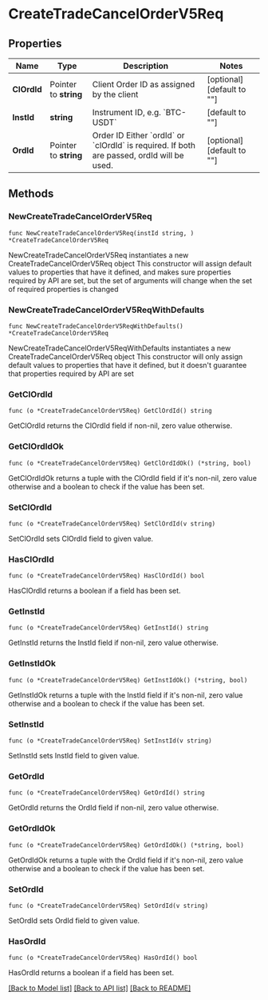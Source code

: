 # CreateTradeCancelOrderV5Req

## Properties

Name | Type | Description | Notes
------------ | ------------- | ------------- | -------------
**ClOrdId** | Pointer to **string** | Client Order ID as assigned by the client | [optional] [default to ""]
**InstId** | **string** | Instrument ID, e.g. &#x60;BTC-USDT&#x60; | [default to ""]
**OrdId** | Pointer to **string** | Order ID   Either &#x60;ordId&#x60; or &#x60;clOrdId&#x60; is required. If both are passed, ordId will be used. | [optional] [default to ""]

## Methods

### NewCreateTradeCancelOrderV5Req

`func NewCreateTradeCancelOrderV5Req(instId string, ) *CreateTradeCancelOrderV5Req`

NewCreateTradeCancelOrderV5Req instantiates a new CreateTradeCancelOrderV5Req object
This constructor will assign default values to properties that have it defined,
and makes sure properties required by API are set, but the set of arguments
will change when the set of required properties is changed

### NewCreateTradeCancelOrderV5ReqWithDefaults

`func NewCreateTradeCancelOrderV5ReqWithDefaults() *CreateTradeCancelOrderV5Req`

NewCreateTradeCancelOrderV5ReqWithDefaults instantiates a new CreateTradeCancelOrderV5Req object
This constructor will only assign default values to properties that have it defined,
but it doesn't guarantee that properties required by API are set

### GetClOrdId

`func (o *CreateTradeCancelOrderV5Req) GetClOrdId() string`

GetClOrdId returns the ClOrdId field if non-nil, zero value otherwise.

### GetClOrdIdOk

`func (o *CreateTradeCancelOrderV5Req) GetClOrdIdOk() (*string, bool)`

GetClOrdIdOk returns a tuple with the ClOrdId field if it's non-nil, zero value otherwise
and a boolean to check if the value has been set.

### SetClOrdId

`func (o *CreateTradeCancelOrderV5Req) SetClOrdId(v string)`

SetClOrdId sets ClOrdId field to given value.

### HasClOrdId

`func (o *CreateTradeCancelOrderV5Req) HasClOrdId() bool`

HasClOrdId returns a boolean if a field has been set.

### GetInstId

`func (o *CreateTradeCancelOrderV5Req) GetInstId() string`

GetInstId returns the InstId field if non-nil, zero value otherwise.

### GetInstIdOk

`func (o *CreateTradeCancelOrderV5Req) GetInstIdOk() (*string, bool)`

GetInstIdOk returns a tuple with the InstId field if it's non-nil, zero value otherwise
and a boolean to check if the value has been set.

### SetInstId

`func (o *CreateTradeCancelOrderV5Req) SetInstId(v string)`

SetInstId sets InstId field to given value.


### GetOrdId

`func (o *CreateTradeCancelOrderV5Req) GetOrdId() string`

GetOrdId returns the OrdId field if non-nil, zero value otherwise.

### GetOrdIdOk

`func (o *CreateTradeCancelOrderV5Req) GetOrdIdOk() (*string, bool)`

GetOrdIdOk returns a tuple with the OrdId field if it's non-nil, zero value otherwise
and a boolean to check if the value has been set.

### SetOrdId

`func (o *CreateTradeCancelOrderV5Req) SetOrdId(v string)`

SetOrdId sets OrdId field to given value.

### HasOrdId

`func (o *CreateTradeCancelOrderV5Req) HasOrdId() bool`

HasOrdId returns a boolean if a field has been set.


[[Back to Model list]](../README.md#documentation-for-models) [[Back to API list]](../README.md#documentation-for-api-endpoints) [[Back to README]](../README.md)


